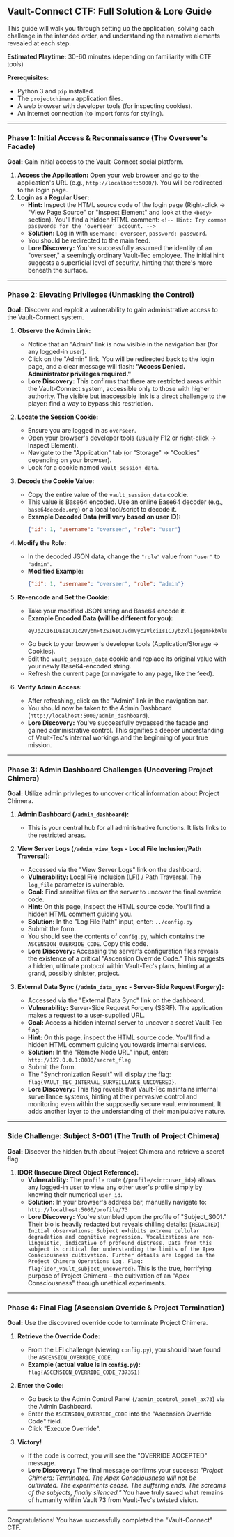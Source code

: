 ## Vault-Connect CTF: Full Solution & Lore Guide

This guide will walk you through setting up the application, solving each challenge in the intended order, and understanding the narrative elements revealed at each step.

**Estimated Playtime:** 30-60 minutes (depending on familiarity with CTF tools)

**Prerequisites:**

*   Python 3 and `pip` installed.
*   The `projectchimera` application files.
*   A web browser with developer tools (for inspecting cookies).
*   An internet connection (to import fonts for styling).

---



### **Phase 1: Initial Access & Reconnaissance (The Overseer's Facade)**

**Goal:** Gain initial access to the Vault-Connect social platform.

1.  **Access the Application:** Open your web browser and go to the application's URL (e.g., `http://localhost:5000/`). You will be redirected to the login page.
2.  **Login as a Regular User:**
    *   **Hint:** Inspect the HTML source code of the login page (Right-click -> "View Page Source" or "Inspect Element" and look at the `<body>` section). You'll find a hidden HTML comment: `<!-- Hint: Try common passwords for the 'overseer' account. -->`
    *   **Solution:** Log in with `username: overseer`, `password: password`.
    *   You should be redirected to the main feed.
    *   **Lore Discovery:** You've successfully assumed the identity of an "overseer," a seemingly ordinary Vault-Tec employee. The initial hint suggests a superficial level of security, hinting that there's more beneath the surface.

---

### **Phase 2: Elevating Privileges (Unmasking the Control)**

**Goal:** Discover and exploit a vulnerability to gain administrative access to the Vault-Connect system.

1.  **Observe the Admin Link:**
    *   Notice that an "Admin" link is now visible in the navigation bar (for any logged-in user).
    *   Click on the "Admin" link. You will be redirected back to the login page, and a clear message will flash: **"Access Denied. Administrator privileges required."**
    *   **Lore Discovery:** This confirms that there are restricted areas within the Vault-Connect system, accessible only to those with higher authority. The visible but inaccessible link is a direct challenge to the player: find a way to bypass this restriction.

2.  **Locate the Session Cookie:**
    *   Ensure you are logged in as `overseer`.
    *   Open your browser's developer tools (usually F12 or right-click -> Inspect Element).
    *   Navigate to the "Application" tab (or "Storage" -> "Cookies" depending on your browser).
    *   Look for a cookie named `vault_session_data`.

3.  **Decode the Cookie Value:**
    *   Copy the entire value of the `vault_session_data` cookie.
    *   This value is Base64 encoded. Use an online Base64 decoder (e.g., `base64decode.org`) or a local tool/script to decode it.
    *   **Example Decoded Data (will vary based on user ID):**
        ```json
        {"id": 1, "username": "overseer", "role": "user"}
        ```

4.  **Modify the Role:**
    *   In the decoded JSON data, change the `"role"` value from `"user"` to `"admin"`.
    *   **Modified Example:**
        ```json
        {"id": 1, "username": "overseer", "role": "admin"}
        ```

5.  **Re-encode and Set the Cookie:**
    *   Take your modified JSON string and Base64 encode it.
    *   **Example Encoded Data (will be different for you):**
        ```
        eyJpZCI6IDEsICJ1c2VybmFtZSI6ICJvdmVyc2VlciIsICJyb2xlIjogImFkbWluIn0=
        ```
    *   Go back to your browser's developer tools (Application/Storage -> Cookies).
    *   Edit the `vault_session_data` cookie and replace its original value with your newly Base64-encoded string.
    *   Refresh the current page (or navigate to any page, like the feed).

6.  **Verify Admin Access:**
    *   After refreshing, click on the "Admin" link in the navigation bar.
    *   You should now be taken to the Admin Dashboard (`http://localhost:5000/admin_dashboard`).
    *   **Lore Discovery:** You've successfully bypassed the facade and gained administrative control. This signifies a deeper understanding of Vault-Tec's internal workings and the beginning of your true mission.

---

### **Phase 3: Admin Dashboard Challenges (Uncovering Project Chimera)**

**Goal:** Utilize admin privileges to uncover critical information about Project Chimera.

1.  **Admin Dashboard (`/admin_dashboard`):**
    *   This is your central hub for all administrative functions. It lists links to the restricted areas.

2.  **View Server Logs (`/admin_view_logs` - Local File Inclusion/Path Traversal):**
    *   Accessed via the "View Server Logs" link on the dashboard.
    *   **Vulnerability:** Local File Inclusion (LFI) / Path Traversal. The `log_file` parameter is vulnerable.
    *   **Goal:** Find sensitive files on the server to uncover the final override code.
    *   **Hint:** On this page, inspect the HTML source code. You'll find a hidden HTML comment guiding you.
    *   **Solution:** In the "Log File Path" input, enter: `../config.py`
    *   Submit the form.
    *   You should see the contents of `config.py`, which contains the `ASCENSION_OVERRIDE_CODE`. Copy this code.
    *   **Lore Discovery:** Accessing the server's configuration files reveals the existence of a critical "Ascension Override Code." This suggests a hidden, ultimate protocol within Vault-Tec's plans, hinting at a grand, possibly sinister, project.

3.  **External Data Sync (`/admin_data_sync` - Server-Side Request Forgery):**
    *   Accessed via the "External Data Sync" link on the dashboard.
    *   **Vulnerability:** Server-Side Request Forgery (SSRF). The application makes a request to a user-supplied URL.
    *   **Goal:** Access a hidden internal server to uncover a secret Vault-Tec flag.
    *   **Hint:** On this page, inspect the HTML source code. You'll find a hidden HTML comment guiding you towards internal services.
    *   **Solution:** In the "Remote Node URL" input, enter: `http://127.0.0.1:8080/secret_flag`
    *   Submit the form.
    *   The "Synchronization Result" will display the flag: `flag{VAULT_TEC_INTERNAL_SURVEILLANCE_UNCOVERED}`.
    *   **Lore Discovery:** This flag reveals that Vault-Tec maintains internal surveillance systems, hinting at their pervasive control and monitoring even within the supposedly secure vault environment. It adds another layer to the understanding of their manipulative nature.

---

### **Side Challenge: Subject S-001 (The Truth of Project Chimera)**

**Goal:** Discover the hidden truth about Project Chimera and retrieve a secret flag.

1.  **IDOR (Insecure Direct Object Reference):**
    *   **Vulnerability:** The `profile` route (`/profile/<int:user_id>`) allows any logged-in user to view any other user's profile simply by knowing their numerical `user_id`.
    *   **Solution:** In your browser's address bar, manually navigate to: `http://localhost:5000/profile/73`
    *   **Lore Discovery:** You've stumbled upon the profile of "Subject_S001." Their bio is heavily redacted but reveals chilling details: `[REDACTED] Initial observations: Subject exhibits extreme cellular degradation and cognitive regression. Vocalizations are non-linguistic, indicative of profound distress. Data from this subject is critical for understanding the limits of the Apex Consciousness cultivation. Further details are logged in the Project Chimera Operations Log. Flag: flag{idor_vault_subject_uncovered}`. This is the true, horrifying purpose of Project Chimera – the cultivation of an "Apex Consciousness" through unethical experiments.

---

### **Phase 4: Final Flag (Ascension Override & Project Termination)**

**Goal:** Use the discovered override code to terminate Project Chimera.

1.  **Retrieve the Override Code:**
    *   From the LFI challenge (viewing `config.py`), you should have found the `ASCENSION_OVERRIDE_CODE`.
    *   **Example (actual value is in `config.py`):** `flag{ASCENSION_OVERRIDE_CODE_737351}`

2.  **Enter the Code:**
    *   Go back to the Admin Control Panel (`/admin_control_panel_ax73`) via the Admin Dashboard.
    *   Enter the `ASCENSION_OVERRIDE_CODE` into the "Ascension Override Code" field.
    *   Click "Execute Override".

3.  **Victory!**
    *   If the code is correct, you will see the "OVERRIDE ACCEPTED" message.
    *   **Lore Discovery:** The final message confirms your success: *"Project Chimera: Terminated. The Apex Consciousness will not be cultivated. The experiments cease. The suffering ends. The screams of the subjects, finally silenced."* You have truly saved what remains of humanity within Vault 73 from Vault-Tec's twisted vision.

---

Congratulations! You have successfully completed the "Vault-Connect" CTF.